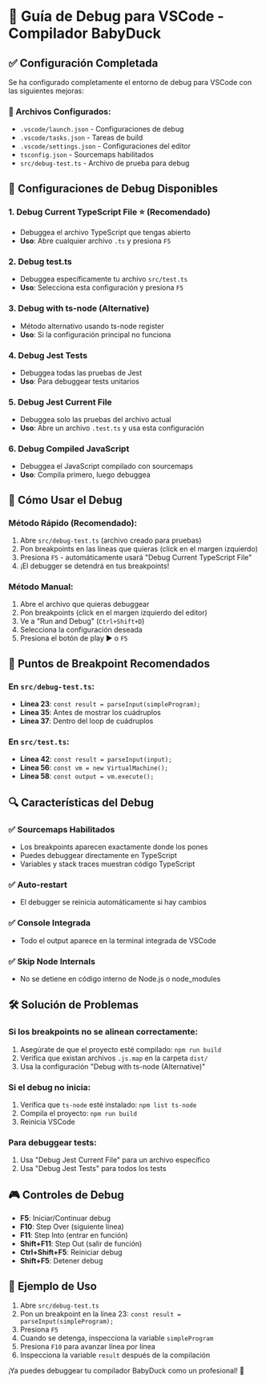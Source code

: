 # 🐛 Guía de Debug para VSCode - Compilador BabyDuck

## ✅ Configuración Completada

Se ha configurado completamente el entorno de debug para VSCode con las siguientes mejoras:

### 📁 Archivos Configurados:
- `.vscode/launch.json` - Configuraciones de debug
- `.vscode/tasks.json` - Tareas de build
- `.vscode/settings.json` - Configuraciones del editor
- `tsconfig.json` - Sourcemaps habilitados
- `src/debug-test.ts` - Archivo de prueba para debug

## 🚀 Configuraciones de Debug Disponibles

### 1. **Debug Current TypeScript File** ⭐ (Recomendado)
- Debuggea el archivo TypeScript que tengas abierto
- **Uso**: Abre cualquier archivo `.ts` y presiona `F5`

### 2. **Debug test.ts**
- Debuggea específicamente tu archivo `src/test.ts`
- **Uso**: Selecciona esta configuración y presiona `F5`

### 3. **Debug with ts-node (Alternative)**
- Método alternativo usando ts-node register
- **Uso**: Si la configuración principal no funciona

### 4. **Debug Jest Tests**
- Debuggea todas las pruebas de Jest
- **Uso**: Para debuggear tests unitarios

### 5. **Debug Jest Current File**
- Debuggea solo las pruebas del archivo actual
- **Uso**: Abre un archivo `.test.ts` y usa esta configuración

### 6. **Debug Compiled JavaScript**
- Debuggea el JavaScript compilado con sourcemaps
- **Uso**: Compila primero, luego debuggea

## 🔧 Cómo Usar el Debug

### **Método Rápido (Recomendado):**
1. Abre `src/debug-test.ts` (archivo creado para pruebas)
2. Pon breakpoints en las líneas que quieras (click en el margen izquierdo)
3. Presiona `F5` - automáticamente usará "Debug Current TypeScript File"
4. ¡El debugger se detendrá en tus breakpoints!

### **Método Manual:**
1. Abre el archivo que quieras debuggear
2. Pon breakpoints (click en el margen izquierdo del editor)
3. Ve a "Run and Debug" (`Ctrl+Shift+D`)
4. Selecciona la configuración deseada
5. Presiona el botón de play ▶️ o `F5`

## 🎯 Puntos de Breakpoint Recomendados

### En `src/debug-test.ts`:
- **Línea 23**: `const result = parseInput(simpleProgram);`
- **Línea 35**: Antes de mostrar los cuádruplos
- **Línea 37**: Dentro del loop de cuádruplos

### En `src/test.ts`:
- **Línea 42**: `const result = parseInput(input);`
- **Línea 56**: `const vm = new VirtualMachine();`
- **Línea 58**: `const output = vm.execute();`

## 🔍 Características del Debug

### ✅ **Sourcemaps Habilitados**
- Los breakpoints aparecen exactamente donde los pones
- Puedes debuggear directamente en TypeScript
- Variables y stack traces muestran código TypeScript

### ✅ **Auto-restart**
- El debugger se reinicia automáticamente si hay cambios

### ✅ **Console Integrada**
- Todo el output aparece en la terminal integrada de VSCode

### ✅ **Skip Node Internals**
- No se detiene en código interno de Node.js o node_modules

## 🛠️ Solución de Problemas

### **Si los breakpoints no se alinean correctamente:**
1. Asegúrate de que el proyecto esté compilado: `npm run build`
2. Verifica que existan archivos `.js.map` en la carpeta `dist/`
3. Usa la configuración "Debug with ts-node (Alternative)"

### **Si el debug no inicia:**
1. Verifica que `ts-node` esté instalado: `npm list ts-node`
2. Compila el proyecto: `npm run build`
3. Reinicia VSCode

### **Para debuggear tests:**
1. Usa "Debug Jest Current File" para un archivo específico
2. Usa "Debug Jest Tests" para todos los tests

## 🎮 Controles de Debug

- **F5**: Iniciar/Continuar debug
- **F10**: Step Over (siguiente línea)
- **F11**: Step Into (entrar en función)
- **Shift+F11**: Step Out (salir de función)
- **Ctrl+Shift+F5**: Reiniciar debug
- **Shift+F5**: Detener debug

## 📝 Ejemplo de Uso

1. Abre `src/debug-test.ts`
2. Pon un breakpoint en la línea 23: `const result = parseInput(simpleProgram);`
3. Presiona `F5`
4. Cuando se detenga, inspecciona la variable `simpleProgram`
5. Presiona `F10` para avanzar línea por línea
6. Inspecciona la variable `result` después de la compilación

¡Ya puedes debuggear tu compilador BabyDuck como un profesional! 🎉
